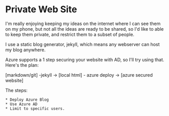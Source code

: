 # Private Web Site

I'm really enjoying keeping my ideas on the internet where I can see them on my phone, but not all the ideas are ready to be shared, so I'd like to able to keep them private, and restrict them to a subset of people.

I use a static blog generator, jekyll, which means any webserver can host my blog anywhere.

Azure supports a 1 step securing your website with AD, so I'll try using that. Here's the plan:

[markdown/git] -jekyll -> [local html] - azure deploy -> [azure secured website]

The steps:

    * Deploy Azure Blog
    * Use Azure AD
    * Limit to specific users.

